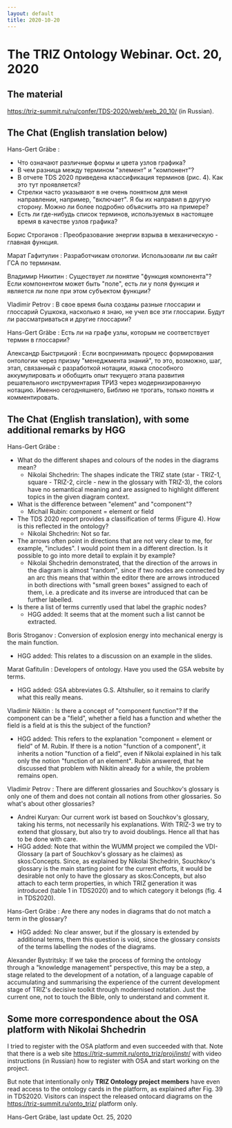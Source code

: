 ```yaml
---
layout: default
title: 2020-10-20
---
```


# The TRIZ Ontology Webinar. Oct. 20, 2020 

## The material

<https://triz-summit.ru/ru/confer/TDS-2020/web/web_20_10/> (in Russian).

## The Chat (English translation below)

Hans-Gert Gräbe : 
* Что означают различные формы и цвета узлов графика?
* В чем разница между термином "элемент" и "компонент"?
* В отчете TDS 2020 приведена классификация терминов (рис. 4). Как это тут
  проявляется?
* Стрелки часто указывают в не очень понятном для меня направлении, например,
  "включает". Я бы их направил в другую сторону. Можно ли более подробно
  объяснить это на примере?
* Есть ли где-нибудь список терминов, используемых в настоящее время в
  качестве узлов графика?

Борис Строганов : Преобразование энергии взрыва в механическую - главная функция.

Марат Гафитулин : Разработчикам отологии. Использовали ли вы сайт ГСА по терминам.

Владимир Никитин : Существует ли понятие "функция компонента"? Если
компонентом может быть "поле", есть ли у поля функция и является ли поле при
этом субъектом функции?

Vladimir Petrov : В свое время была созданы разные глоссарии и глоссарий
Сушкока, насколько я знаю, не учел все эти глоссарии. Будут ли рассматриваться
и другие глоссарии?

Hans-Gert Gräbe : Есть ли на графе узлы, которым не соответствует термин в
глоссарии?

Александр Быстрицкий : Если воспринимать процесс формирования онтологии через
призму "менеджмента знаний", то это, возможно, шаг, этап, связанный с
разработкой нотации, языка способного аккумулировать и обобщить опыт текущего
этапа развития решательного инструментария ТРИЗ через модернизированную
нотацию. Именно сегодняшнего, Библию не трогать, только понять и
комментировать.

## The Chat (English translation), with some additional remarks by HGG

Hans-Gert Gräbe : 
* What do the different shapes and colours of the nodes in the diagrams mean?
  * Nikolai Shchedrin: The shapes indicate the TRIZ state (star - TRIZ-1,
    square - TRIZ-2, circle - new in the glossary with TRIZ-3), the colors
    have no semantical meaning and are assigned to highlight different topics
    in the given diagram context.
* What is the difference between "element" and "component"?
  * Michail Rubin: component = element or field
* The TDS 2020 report provides a classification of terms (Figure 4). How is
  this reflected in the ontology?
  * Nikolai Shchedrin: Not so far.
* The arrows often point in directions that are not very clear to me, for
  example, "includes". I would point them in a different direction. Is it
  possible to go into more detail to explain it by example?
  * Nikolai Shchedrin demonstrated, that the direction of the arrows in the
    diagram is almost "random", since if two nodes are connected by an arc
    this means that within the editor there are arrows introduced in both
    directions with "small green boxes" assigned to each of them, i.e. a
    predicate and its inverse are introduced that can be further labelled.
* Is there a list of terms currently used that label the graphic nodes?
  * HGG added: It seems that at the moment such a list cannot be extracted.

Boris Stroganov : Conversion of explosion energy into mechanical energy is the
main function.
* HGG added: This relates to a discussion on an example in the slides.

Marat Gafitulin : Developers of ontology. Have you used the GSA website by
terms.
* HGG added: GSA abbreviates G.S. Altshuller, so it remains to clarify what
  this really means.

Vladimir Nikitin : Is there a concept of "component function"? If the
component can be a "field", whether a field has a function and whether the
field is a field at is this the subject of the function?
* HGG added: This refers to the explanation "component = element or field" of
  M. Rubin.  If there is a notion "function of a component", it inherits a
  notion "function of a field", even if Nikolai explained in his talk only the
  notion "function of an element". Rubin answered, that he discussed that
  problem with Nikitin already for a while, the problem remains open.

Vladimir Petrov : There are different glossaries and Souchkov's glossary is
only one of them and does not contain all notions from other glossaries.  So
what's about other glossaries?
* Andrei Kuryan: Our current work ist based on Souchkov's glossary, taking his
  terms, not necessarily his explanations.  With TRIZ-3 we try to extend that
  glossary, but also try to avoid doublings. Hence all that has to be done
  with care.
* HGG added: Note that within the WUMM project we compiled the VDI-Glossary (a
  part of Souchkov's glossary as he claimes) as skos:Concepts.  Since, as
  explained by Nikolai Shchedrin, Souchkov's glossary is the main starting
  point for the current efforts, it would be desirable not only to have the
  glossary as skos:Concepts, but also attach to each term properties, in which
  TRIZ generation it was introduced (table 1 in TDS2020) and to which category
  it belongs (fig. 4 in TDS2020).

Hans-Gert Gräbe : Are there any nodes in diagrams that do not match a term in
the glossary?
* HGG added: No clear answer, but if the glossary is extended by additional
  terms, them this question is void, since the glossary _consists_ of the
  terms labelling the nodes of the diagrams.

Alexander Bystritsky: If we take the process of forming the ontology through a
"knowledge management" perspective, this may be a step, a stage related to the
development of a notation, of a language capable of accumulating and
summarising the experience of the current development stage of TRIZ's decisive
toolkit through modernised notation. Just the current one, not to touch the
Bible, only to understand and comment it.

## Some more correspondence about the OSA platform with Nikolai Shchedrin 

I tried to register with the OSA platform and even succeeded with that. Note
that there is a web site <https://triz-summit.ru/onto_triz/proj/instr/> with
video instructions (in Russian) how to register with OSA and start working on
the project.

But note that intentionally only __TRIZ Ontology project members__ have even
read access to the ontology cards in the platform, as explained after Fig. 39
in TDS2020. Visitors can inspect the released ontocard diagrams on the
<https://triz-summit.ru/onto_triz/> platform only.






Hans-Gert Gräbe, last update Oct. 25, 2020
